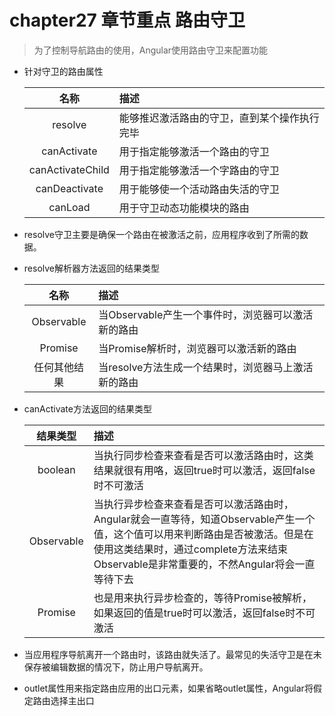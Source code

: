 # chapter27 章节重点 路由守卫
  > 为了控制导航路由的使用，Angular使用路由守卫来配置功能

  * 针对守卫的路由属性

    |名称|描述|
    |:--:|:--|
    |resolve|能够推迟激活路由的守卫，直到某个操作执行完毕|
    |canActivate|用于指定能够激活一个路由的守卫|
    |canActivateChild|用于指定能够激活一个字路由的守卫|
    |canDeactivate|用于能够使一个活动路由失活的守卫|
    |canLoad|用于守卫动态功能模块的路由|
  * resolve守卫主要是确保一个路由在被激活之前，应用程序收到了所需的数据。
  * resolve解析器方法返回的结果类型

    |名称|描述|
    |:--:|:--|
    |Observable<any>|当Observable产生一个事件时，浏览器可以激活新的路由|
    |Promise<any>|当Promise解析时，浏览器可以激活新的路由|
    |任何其他结果|当resolve方法生成一个结果时，浏览器马上激活新的路由|

  * canActivate方法返回的结果类型

    |结果类型|描述|
    |:--:|:--|
    |boolean|当执行同步检查来查看是否可以激活路由时，这类结果就很有用咯，返回true时可以激活，返回false时不可激活|
    |Observable<boolean>|当执行异步检查来查看是否可以激活路由时，Angular就会一直等待，知道Observable产生一个值，这个值可以用来判断路由是否被激活。但是在使用这类结果时，通过complete方法来结束Observable是非常重要的，不然Angular将会一直等待下去|
    |Promise<boolean>|也是用来执行异步检查的，等待Promise被解析，如果返回的值是true时可以激活，返回false时不可激活|
  
  * 当应用程序导航离开一个路由时，该路由就失活了。最常见的失活守卫是在未保存被编辑数据的情况下，防止用户导航离开。
  * outlet属性用来指定路由应用的出口元素，如果省略outlet属性，Angular将假定路由选择主出口